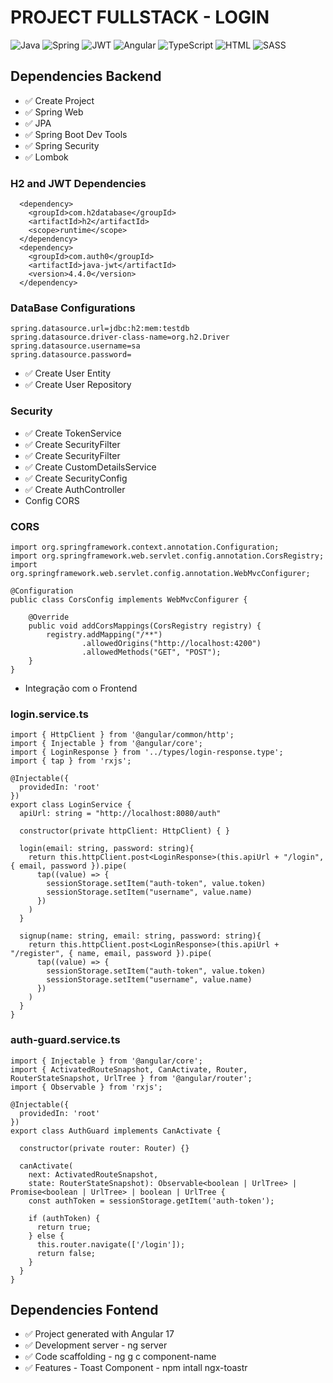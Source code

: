 # PROJECT  FULLSTACK - LOGIN

![Java](https://img.shields.io/badge/java-%23ED8B00.svg?style=for-the-badge&logo=openjdk&logoColor=white)
![Spring](https://img.shields.io/badge/spring-%236DB33F.svg?style=for-the-badge&logo=spring&logoColor=white)
![JWT](https://img.shields.io/badge/JWT-black?style=for-the-badge&logo=JSON%20web%20tokens)
![Angular](https://img.shields.io/badge/Angular-DD0031?style=for-the-badge&logo=angular&logoColor=white)
![TypeScript](https://img.shields.io/badge/TypeScript-007ACC?style=for-the-badge&logo=typescript&logoColor=white)
![HTML](https://img.shields.io/badge/HTML-239120?style=for-the-badge&logo=html5&logoColor=white)
![SASS](https://img.shields.io/badge/Sass-CC6699?style=for-the-badge&logo=sass&logoColor=white)


## Dependencies Backend
+ ✅ Create Project
+ ✅ Spring Web
+ ✅ JPA
+ ✅ Spring Boot Dev Tools
+ ✅ Spring Security
+ ✅ Lombok


### H2 and JWT Dependencies
```
  <dependency>
    <groupId>com.h2database</groupId>
    <artifactId>h2</artifactId>
    <scope>runtime</scope>
  </dependency>
  <dependency>
    <groupId>com.auth0</groupId>
    <artifactId>java-jwt</artifactId>
    <version>4.4.0</version>
  </dependency>
```


### DataBase Configurations
```
spring.datasource.url=jdbc:h2:mem:testdb
spring.datasource.driver-class-name=org.h2.Driver
spring.datasource.username=sa
spring.datasource.password=
```


+ ✅ Create User Entity
+ ✅ Create User Repository


### Security
+ ✅ Create TokenService
+ ✅ Create SecurityFilter
+ ✅ Create SecurityFilter
+ ✅ Create CustomDetailsService
+ ✅ Create SecurityConfig
+ ✅ Create AuthController
+  Config CORS


### CORS
```
import org.springframework.context.annotation.Configuration;
import org.springframework.web.servlet.config.annotation.CorsRegistry;
import org.springframework.web.servlet.config.annotation.WebMvcConfigurer;

@Configuration
public class CorsConfig implements WebMvcConfigurer {

    @Override
    public void addCorsMappings(CorsRegistry registry) {
        registry.addMapping("/**")
                .allowedOrigins("http://localhost:4200")
                .allowedMethods("GET", "POST");
    }
}
```


+ Integração com o Frontend


### login.service.ts
```
import { HttpClient } from '@angular/common/http';
import { Injectable } from '@angular/core';
import { LoginResponse } from '../types/login-response.type';
import { tap } from 'rxjs';

@Injectable({
  providedIn: 'root'
})
export class LoginService {
  apiUrl: string = "http://localhost:8080/auth"

  constructor(private httpClient: HttpClient) { }

  login(email: string, password: string){
    return this.httpClient.post<LoginResponse>(this.apiUrl + "/login", { email, password }).pipe(
      tap((value) => {
        sessionStorage.setItem("auth-token", value.token)
        sessionStorage.setItem("username", value.name)
      })
    )
  }

  signup(name: string, email: string, password: string){
    return this.httpClient.post<LoginResponse>(this.apiUrl + "/register", { name, email, password }).pipe(
      tap((value) => {
        sessionStorage.setItem("auth-token", value.token)
        sessionStorage.setItem("username", value.name)
      })
    )
  }
}
```


### auth-guard.service.ts
```
import { Injectable } from '@angular/core';
import { ActivatedRouteSnapshot, CanActivate, Router, RouterStateSnapshot, UrlTree } from '@angular/router';
import { Observable } from 'rxjs';

@Injectable({
  providedIn: 'root'
})
export class AuthGuard implements CanActivate {

  constructor(private router: Router) {}

  canActivate(
    next: ActivatedRouteSnapshot,
    state: RouterStateSnapshot): Observable<boolean | UrlTree> | Promise<boolean | UrlTree> | boolean | UrlTree {
    const authToken = sessionStorage.getItem('auth-token');

    if (authToken) {
      return true;
    } else {
      this.router.navigate(['/login']);
      return false;
    }
  }
}
```

## Dependencies Fontend

+ ✅ Project generated with Angular 17
+ ✅ Development server - ng server
+ ✅ Code scaffolding - ng g c component-name
+ ✅ Features - Toast Component - npm intall ngx-toastr
